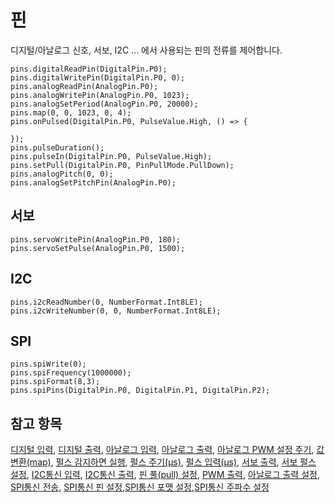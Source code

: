 # 핀

디지털/아날로그 신호, 서보, I2C ... 에서 사용되는 핀의 전류를 제어합니다.

```cards
pins.digitalReadPin(DigitalPin.P0);
pins.digitalWritePin(DigitalPin.P0, 0);
pins.analogReadPin(AnalogPin.P0);
pins.analogWritePin(AnalogPin.P0, 1023);
pins.analogSetPeriod(AnalogPin.P0, 20000);
pins.map(0, 0, 1023, 0, 4);
pins.onPulsed(DigitalPin.P0, PulseValue.High, () => {

});
pins.pulseDuration();
pins.pulseIn(DigitalPin.P0, PulseValue.High);
pins.setPull(DigitalPin.P0, PinPullMode.PullDown);
pins.analogPitch(0, 0);
pins.analogSetPitchPin(AnalogPin.P0);
```

## 서보

```cards
pins.servoWritePin(AnalogPin.P0, 180);
pins.servoSetPulse(AnalogPin.P0, 1500);
```

## I2C

```cards
pins.i2cReadNumber(0, NumberFormat.Int8LE);
pins.i2cWriteNumber(0, 0, NumberFormat.Int8LE);
```

## SPI

```cards
pins.spiWrite(0);
pins.spiFrequency(1000000);
pins.spiFormat(8,3);
pins.spiPins(DigitalPin.P0, DigitalPin.P1, DigitalPin.P2);
```

## 참고 항목

[디지털 입력](/reference/pins/digital-read-pin), [디지털 출력](/reference/pins/digital-write-pin), [아날로그 입력](/reference/pins/analog-read-pin), [아날로그 출력](/reference/pins/analog-write-pin), [아날로그 PWM 설정 주기](/reference/pins/analog-set-period), [값 변환(map)](/reference/pins/map), [펄스 감지하면 실행](/reference/pins/on-pulsed), [펄스 주기(µs)](/reference/pins/pulse-duration), [펄스 입력(µs)](/reference/pins/pulse-in), [서보 출력](/reference/pins/servo-write-pin), [서보 펄스 설정](/reference/pins/servo-set-pulse), [I2C통신 입력](/reference/pins/i2c-read-number), [I2C통신 출력](/reference/pins/i2c-write-number), [핀 풀(pull) 설정](/reference/pins/set-pull), [PWM 출력](/reference/pins/analog-pitch), [아날로그 출력 설정](/reference/pins/analog-set-pitch-pin), [SPI통신 전송](/reference/pins/spi-write), [SPI통신 핀 설정](/reference/pins/spi-pins),[SPI통신 포맷 설정](/reference/pins/spi-format),[SPI통신 주파수 설정](/reference/pins/spi-frequency)